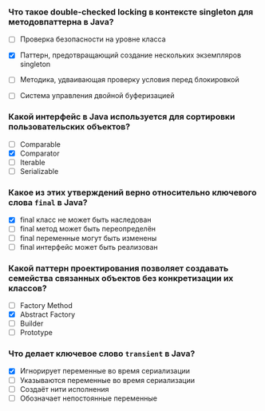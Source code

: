 ### Что такое double-checked locking в контексте singleton для методовпаттерна в Java? 
   - [ ] Проверка безопасности на уровне класса
   - [x] Паттерн, предотвращающий создание нескольких экземпляров singleton
   - [ ] Методика, удваивающая проверку условия перед блокировкой
   - [ ] Система управления двойной буферизацией
   
   
### Какой интерфейс в Java используется для сортировки пользовательских объектов? 
   - [ ] Comparable
   - [x] Comparator
   - [ ] Iterable
   - [ ] Serializable
   
### Какое из этих утверждений верно относительно ключевого слова `final` в Java? 
   - [x] final класс не может быть наследован
   - [ ] final метод может быть переопределён
   - [ ] final переменные могут быть изменены
   - [ ] final интерфейс может быть реализован
   
### Какой паттерн проектирования позволяет создавать семейства связанных объектов без конкретизации их классов? 
   - [ ] Factory Method
   - [x] Abstract Factory
   - [ ] Builder
   - [ ] Prototype
   
###  Что делает ключевое слово `transient` в Java? 
   - [x] Игнорирует переменные во время сериализации
   - [ ] Указываются переменные во время сериализации
   - [ ] Создаёт нити исполнения
   - [ ] Обозначает непостоянные переменные